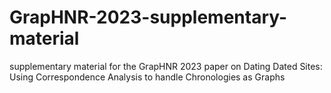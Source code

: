 # GrapHNR-2023-supplementary-material
supplementary material for the GrapHNR 2023 paper on Dating Dated Sites: Using Correspondence Analysis to handle Chronologies as Graphs
